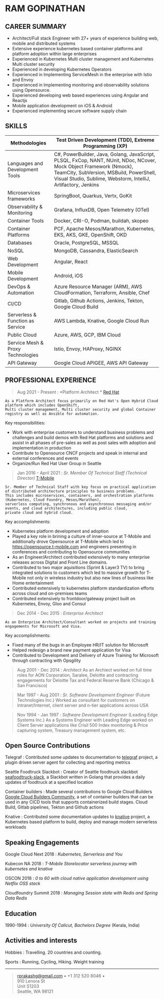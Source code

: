RAM GOPINATHAN
=========================

CAREER SUMMARY
--------------------
* Architect/Full stack Engineer with 27+ years of experience building web, mobile and distributed systems
* Extensive experience kubernetes based container platforms and platform adoption within large enterprises
* Experienced in Kubernetes Multi cluster management and Kubernetes Multi cluster security
* Experienced in developing Kubernetes Operators
* Experienced in Implementing ServiceMesh in the enterprise with Istio and Envoy
* Experienced in Implementing monitoring and observability solutions using Opensource.
* Experienced developing web based experiences using Angular and Reactjs
* Mobile application development on iOS & Android
* Experienced implementing secure software supply chain

SKILLS
--------------------

| Methodologies | Test Driven Development (TDD), Extreme Programming (XP)   |
|---|---|
| Languages and Development Tools   |  C#, PowerBuilder, Java, Golang, JavaScript, PLSQL, FxCop, NANT, NUnit, NDoc, NCover, Mock Object Framework (Nmock), TeamCity, SubVersion, MSBuild, PowerShell, Visual Studio, Sublime, Webstorm, IntelliJ, Artifactory, Jenkins |
| Microservices frameworks   | SpringBoot, Quarkus, Vertx, GoKit  |
| Observability & Monitoring  | Grafana, InfluxDB, Open Telemetry (OTel)  |
| Container Tools | Docker, CRI-O, Podman, buildah, skopeo |
| Container Platforms | PCF, Apache Mesos/Marathon, Kubernetes, EKS, AKS, GKE, OpenShift, OKD |
| Databases | Oracle, PostgreSQL, MSSQL |
| NoSQL | MongoDB, Cassandra, ElasticSearch |
| Web Development | Angular, React |
| Mobile Development | Android, iOS |
| DevOps & Automation | Azure Resource Manager (ARM), AWS CloudFormation, Terraform, Ansible, Chef |
| CI/CD | Gitlab, Github Actions, Jenkins, Tekton, Google Cloud Build |
| Serverless & Function as Service | AWS Lambda, Knative, Google Cloud Run |
| Public Cloud | Azure, AWS, GCP, IBM Cloud |
| Service Mesh & Proxy Technologies | Istio, Envoy, HAProxy, NGINX |
| API Gateway | Google Cloud APIGEE, AWS API Gateway | 

PROFESSIONAL EXPERIENCE
--------------------

>Aug 2021 - Present
:   *Platform Architect * [Red Hat](https://www.redhat.com/)

    As a Platform Architect focus primarily on Red Hat's Open Hybrid Cloud platform which includes OpenShift,
    Multi cluster management, Multi cluster security and global Container registry as well as Ansible for automation.
    
Key responsibilities:
* Work with enterprise customers to understand business problems and challenges and build demos with Red Hat platforms
and solutions and assist in all phases of pre-sales as well as post sales with adoption and implementation in production
* Contribute to Opensource CNCF projects and speak in internal and external conferences and events
* Organize/Run Red Hat User Group in Seattle

>Jan 2016 - April 2021
:   *Sr. Member Of Technical Staff (Technical Director)*
    [T-Mobile](http://www.t-mobile.com)

    Sr. Member of Technical Staff with key focus on practical application of distributed architecture principles to business problems.  
    This includes microservices, containers, and orchestration platforms (Kubernetes, Cloud Foundry, Mesos/Marathon), 
    serverless computing, synchronous and asynchronous messaging and/or events, and cloud architectures, including public cloud, 
    private cloud and hybrid cloud.

Key accomplishments:
* Kubernetes platform development and adoption
* Played a key role in brining a culture of inner-source at T-Mobile and additionally drove Opensource at 
T-Mobile which led to https://opensource.t-mobile.com and engineers presenting in conferences and 
contributing to Opensource communities
* As an Engineer/Architect contributed extensively to many enterprise releases across Digital and Front Line domains.
* Contributed to two major aquisitions (Sprint & Layer3 TV) to bring integrated solutions to customers which led
to massive growth for T-Mobile not only in wireless industry but also new lines of business like Home entertainment
* Contributed extensively to kubernetes platform standardization efforts across cloud and on-premises teams
* Contributed extensively to frontdoor/gateway project built on Kubernetes, Envoy, Gloo and Consul

> Dec 2014 - Dec 2015
:   *Enterprise Architect*

    As an Enterprise Architect/Consultant worked on projects and training engagements for Microsoft and Visa. 

Key accomplishments:
* Fixed many of the bugs in an Employee HR/IT solution for Microsoft
* Helped redesign a brand new payment application for Visa
* Contributed to Development and Delivery of Azure Training for Microsoft through contracting with Opsgility 

>Aug 2001 - Dec 2014
:   *Architect*
    As an Archiect worked on full time roles for AON Corporation, Saralee, Deloitte and contracting engagements
    for Deloitte Tax and Federal Reserve Bank (Chicago & San Francisco)

>Mar 1997 - Aug 2001
:   *Sr. Software Development Engineer* (Future Technologies Inc.)
    Worked as consultant for customers on Intranet/Internet, client server and n-tier applications across USA

>Nov 1994 - Jan 1997
:   *Software Development Engineer* (Leading Edge Systems Inc.)
    As a Systems Engineer with Leading Edge worked on Client Server applications like Crisil 500 Index monitoring & Price capturing system, 
    Treasury management system, etc. 


Open Source Contributions
----------------------------------

Telegraf
:   Contributed some updates to documentation to [telegraf](https://github.com/influxdata/telegraf) project, a
    plugin driven server agent for collecting and reporting metrics

Seattle Foodtruck Slackbot
:   Creator of Seattle foodtruck slackbot 
    [seafoodtruck-slack](https://github.com/exceller-io/seafoodtruck-slack), a
    Slackbot written in Golang that provides a daily updates of foodtruck at a specified location

Container builders
:   Made several contributions to Google Cloud Builders
    [Google Cloud Builders Community](https://github.com/GoogleCloudPlatform/cloud-builders-community), a
    set of container builders that can be used in any CICD tools that supports containerized build stages. 
    Cloud Build, Gitlab pipelines, Tekton and Github actions

Knative
:   Contributed some documentation updates to [knative](https://github.com/knative/docs) project, a Kubernetes
    based platform to build, deploy and manage modern serverless workloads

Speaking Engagements
----------------------------------

Google Cloud Next 2018
:   *Kubernetes, Serverless and You* 

Kubecon NA 2018
:   *T-Mobile Storelocator serverless journey with kubernetes and knative* 

OSCON 2018
:   *0 to 60 with cloud native application development using Netflix OSS stack*

Cloudfoundry Summit 2018
:   *Managing Session state with Redis and Spring Data Redis*

Education
---------

1990-1994
:   *University Of Calicut, Bachelors Degree*
    (Kerala, India)

Activities and interests
------------------------

Hobbies
:   Travelling. 20 countries and counting.

Sports
:   Running, Cycling, Hiking. Weight training

----

> <rprakashg@gmail.com> • +1 312 520 8046 • \
>  910 Lenora St \
Unit S1203 \
Seattle, WA 98121
